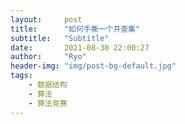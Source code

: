 ```yaml
---
layout:     post
title:      "如何手撕一个并查集"
subtitle:   "Subtitle"
date:       2021-08-30 22:00:27
author:     "Ryo"
header-img: "img/post-bg-default.jpg"
tags:
    - 数据结构
    - 算法
    - 算法竞赛
---
```


